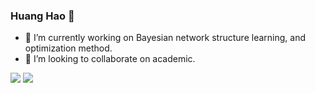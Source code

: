 ### Huang Hao 👋

<!--
**Howardhuang98/Howardhuang98** is a ✨ _special_ ✨ repository because its `README.md` (this file) appears on your GitHub profile.

Here are some ideas to get you started:
-->

- 🔭 I’m currently working on Bayesian network structure learning, and optimization method.  
- 👯 I’m looking to collaborate on academic.  

![](https://github-readme-stats.vercel.app/api?username=Howardhuang98&show_icons=true&line_height=21&show_icons=true&theme=vue&hide_border=true)
![](https://github-readme-stats.vercel.app/api/top-langs/?username=Howardhuang98&show_icons=true&layout=compact&theme=vue&hide_border=true&hide=html,css)
